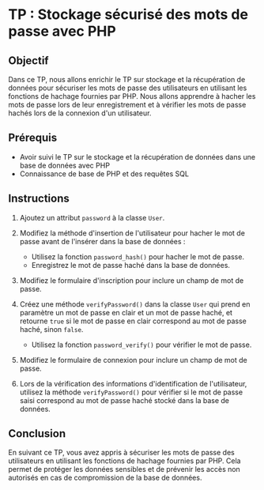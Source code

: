 # TP : Stockage sécurisé des mots de passe avec PHP

## Objectif

Dans ce TP, nous allons enrichir le TP sur stockage et la récupération de données pour sécuriser les mots de passe des utilisateurs en utilisant les fonctions de hachage fournies par PHP. Nous allons apprendre à hacher les mots de passe lors de leur enregistrement et à vérifier les mots de passe hachés lors de la connexion d'un utilisateur.

## Prérequis

- Avoir suivi le TP sur le stockage et la récupération de données dans une base de données avec PHP
- Connaissance de base de PHP et des requêtes SQL

## Instructions

1. Ajoutez un attribut `password` à la classe `User`.

2. Modifiez la méthode d'insertion de l'utilisateur pour hacher le mot de passe avant de l'insérer dans la base de données :
    - Utilisez la fonction `password_hash()` pour hacher le mot de passe.
    - Enregistrez le mot de passe haché dans la base de données.

3. Modifiez le formulaire d'inscription pour inclure un champ de mot de passe.

4. Créez une méthode `verifyPassword()` dans la classe `User` qui prend en paramètre un mot de passe en clair et un mot de passe haché, et retourne `true` si le mot de passe en clair correspond au mot de passe haché, sinon `false`.
    - Utilisez la fonction `password_verify()` pour vérifier le mot de passe.

5. Modifiez le formulaire de connexion pour inclure un champ de mot de passe.

6. Lors de la vérification des informations d'identification de l'utilisateur, utilisez la méthode `verifyPassword()` pour vérifier si le mot de passe saisi correspond au mot de passe haché stocké dans la base de données.

## Conclusion

En suivant ce TP, vous avez appris à sécuriser les mots de passe des utilisateurs en utilisant les fonctions de hachage fournies par PHP. Cela permet de protéger les données sensibles et de prévenir les accès non autorisés en cas de compromission de la base de données.
